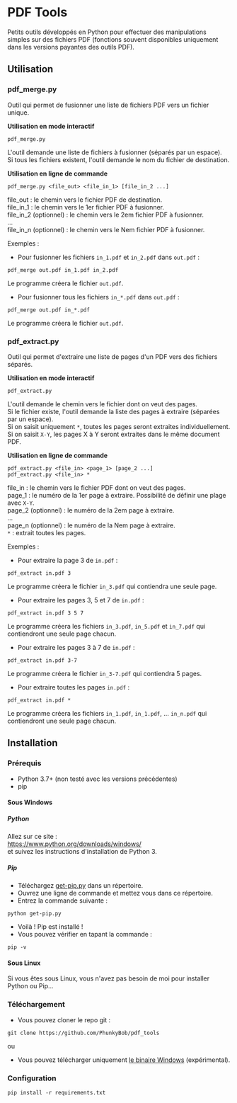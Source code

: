 # PDF Tools
Petits outils développés en Python pour effectuer des manipulations simples sur des fichiers PDF (fonctions souvent disponibles uniquement dans les versions payantes des outils PDF). 

## Utilisation

### pdf_merge.py
Outil qui permet de fusionner une liste de fichiers PDF vers un fichier unique. 
  
**Utilisation en mode interactif**  
```
pdf_merge.py
```
L'outil demande une liste de fichiers à fusionner (séparés par un espace).  
Si tous les fichiers existent, l'outil demande le nom du fichier de destination.  
  
**Utilisation en ligne de commande**  
```
pdf_merge.py <file_out> <file_in_1> [file_in_2 ...]
```
file_out : le chemin vers le fichier PDF de destination.  
file_in_1 : le chemin vers le 1er fichier PDF à fusionner.  
file_in_2 (optionnel) : le chemin vers le 2em fichier PDF à fusionner.  
...  
file_in_n (optionnel) : le chemin vers le Nem fichier PDF à fusionner.  
  
  
Exemples :  
- Pour fusionner les fichiers `in_1.pdf` et `in_2.pdf` dans `out.pdf` : 
```
pdf_merge out.pdf in_1.pdf in_2.pdf
```
Le programme créera le fichier `out.pdf`.  
  
- Pour fusionner tous les fichiers `in_*.pdf` dans `out.pdf` : 
```
pdf_merge out.pdf in_*.pdf
```
Le programme créera le fichier `out.pdf`.  
  
    
### pdf_extract.py 
Outil qui permet d'extraire une liste de pages d'un PDF vers des fichiers séparés.  
  
**Utilisation en mode interactif**  
```
pdf_extract.py
```
L'outil demande le chemin vers le fichier dont on veut des pages.  
Si le fichier existe, l'outil demande la liste des pages à extraire (séparées par un espace).  
Si on saisit uniquement `*`, toutes les pages seront extraites individuellement.  
Si on saisit `X-Y`, les pages X à Y seront extraites dans le même document PDF.  
  
  
**Utilisation en ligne de commande**  
```
pdf_extract.py <file_in> <page_1> [page_2 ...]
pdf_extract.py <file_in> *
```
file_in : le chemin vers le fichier PDF dont on veut des pages.  
page_1 : le numéro de la 1er page à extraire. Possibilité de définir une plage avec `X-Y`.  
page_2 (optionnel) : le numéro de la 2em page à extraire.  
...  
page_n (optionnel) : le numéro de la Nem page à extraire.  
`*` : extrait toutes les pages.  
  
  
Exemples :  
- Pour extraire la page 3 de `in.pdf` : 
```
pdf_extract in.pdf 3
```
Le programme créera le fichier `in_3.pdf` qui contiendra une seule page.  

- Pour extraire les pages 3, 5 et 7 de `in.pdf` : 
```
pdf_extract in.pdf 3 5 7
```
Le programme créera les fichiers `in_3.pdf`, `in_5.pdf` et `in_7.pdf` qui contiendront une seule page chacun.  
  
- Pour extraire les pages 3 à 7 de `in.pdf` : 
```
pdf_extract in.pdf 3-7
```
Le programme créera le fichier `in_3-7.pdf` qui contiendra 5 pages.  
  
- Pour extraire toutes les pages `in.pdf` : 
```
pdf_extract in.pdf *
```
Le programme créera les fichiers `in_1.pdf`, `in_1.pdf`, ... `in_n.pdf` qui contiendront une seule page chacun.  
  
  
## Installation
### Prérequis
- Python 3.7+ (non testé avec les versions précédentes)  
- pip  
  
  
#### Sous Windows
##### Python
Allez sur ce site :  
https://www.python.org/downloads/windows/  
et suivez les instructions d'installation de Python 3.  
  
##### Pip
- Téléchargez [get-pip.py](https://bootstrap.pypa.io/get-pip.py) dans un répertoire.  
- Ouvrez une ligne de commande et mettez vous dans ce répertoire.  
- Entrez la commande suivante :  
```
python get-pip.py
```
- Voilà ! Pip est installé !  
- Vous pouvez vérifier en tapant la commande :  
```
pip -v
```

#### Sous Linux
Si vous êtes sous Linux, vous n'avez pas besoin de moi pour installer Python ou Pip...  
  
### Téléchargement
- Vous pouvez cloner le repo git :  
```
git clone https://github.com/PhunkyBob/pdf_tools
```
ou  
- Vous pouvez télécharger uniquement [le binaire Windows](https://github.com/PhunkyBob/pdf_tools/releases/latest) (expérimental).   
  
  
### Configuration
```
pip install -r requirements.txt
```

